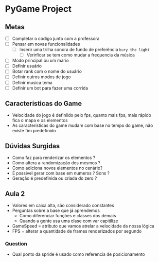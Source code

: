 # PyGame Project

## Metas

- [ ] Completar o código junto com a professora
- [ ] Pensar em novas funcionalidades
  - [ ] Inserir uma trilha sonora de fundo de preferência `bury the light`
    - [ ] Verirficar se tem como mudar a frequencia da música
- [ ] Modo principal ou um mario
- [ ] Definir usuário
- [ ] Botar rank com o nome do usuário
- [ ] Definir outros modos de jogo
- [ ] Definir musica tema
- [ ] Definir um bot para fazer uma corrida
  
## Caracteristicas do Game

- Velocidade do jogo é definiido pelo fps, quanto mais fps, mais rápido fica o mapa e os elementos
- As caracteristicas do game mudam com base no tempo do game, não existe fim predefinido

## Dúvidas Surgidas

- Como faz para renderizar os elementos ?
- Como altera a randomização dos mesmos ?
- Como adiciona novos elementos no cenário?
- É possivel gerar com base em numeros ? Sons ?
- Geração é predefinida ou criada do zero ?

## Aula 2

- Valores em caixa alta, são considerado constantes
- Perguntas sobre a base que já aprendemos
  - Como diferenciar funções e classes dos demais
  - Quando a gente usa uma clase com var capitilize
- GameSpeed = atributo que vamos atrelar a velocidade da nossa lógica
- FPS = alterar a quantidade de frames renderizados por segundo

### Question

- Qual ponto da spride é usado como referencia de posicionamento

